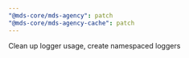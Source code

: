 ```yaml
---
"@mds-core/mds-agency": patch
"@mds-core/mds-agency-cache": patch
---
```


Clean up logger usage, create namespaced loggers
